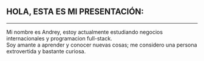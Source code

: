 ## HOLA, ESTA ES MI PRESENTACIÓN:
<hr>
Mi nombre es Andrey, estoy actualmente estudiando negocios internacionales y programacion full-stack. 
<br>
Soy amante a aprender y conocer nuevas cosas; me considero una persona extrovertida y bastante curiosa. 
<br>
